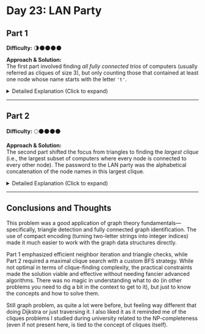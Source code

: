 # Day 23: LAN Party

## Part 1  
**Difficulty:** 🌗🌑🌑🌑🌑  

**Approach & Solution:**  
The first part involved finding *all fully connected trios* of computers (usually referred as cliques of size 3), but only counting those that contained at least one node whose name starts with the letter `'t'`.

<details>  
<summary>Detailed Explanation (Click to expand)</summary>  

The input was parsed into an adjacency matrix representing the undirected graph of the network. Each node label (a two-letter string, e.g., `kh`) was mapped to an integer using a base-26 transformation based on character positions.

1. The adjacency matrix (`connectedGraph`) was constructed with 26×26 possible nodes, corresponding to all possible lowercase letter pairs.
2. For each node whose name starts with `'t'` (precomputed range from `"ta"` to `"tz"`), its neighbors were gathered.
3. For each pair of neighbors of such a node, the code checked whether those two were also connected to each other—forming a triangle.
4. If a valid triangle was found, it was counted. To avoid duplicate triangles being counted multiple times, the logic enforced that the node from the `'t'` range was the highest lexicographically.
5. The triangle was then printed (though this was not essential to the logic), and the count was incremented.

This approach ensured all qualifying cliques of size 3 involving at least one `'t'` node were identified and counted efficiently.

</details>  

---

## Part 2  
**Difficulty:** 🌕🌑🌑🌑🌑  

**Approach & Solution:**  
The second part shifted the focus from triangles to finding the *largest clique* (i.e., the largest subset of computers where every node is connected to every other node). The password to the LAN party was the alphabetical concatenation of the node names in this largest clique.

<details>  
<summary>Detailed Explanation (Click to expand)</summary>  

This solution constructed an undirected graph using an adjacency list for performance and dynamic structure.

1. The input was parsed similarly to Part 1, but connections were stored in a `map<int, list<int>>` for quick lookups and iteration.
2. For each node in the graph, a modified BFS (`getMaximalFullyConnected`) was executed to attempt building the largest clique that includes that node:
   - It started with a single node and expanded the clique only if the candidate node was connected to **every existing member** of the clique.
   - A queue was used to manage BFS traversal.
   - For each new neighbor, the code validated that it connected to all current clique members before adding it.
3. This process was repeated for each node to find the largest such maximal clique.
4. Once found, the members of the largest clique were transformed back to their two-letter names, sorted alphabetically, and printed as the final password.

This brute-force clique search works well due to the relatively small problem size and the constraints imposed.

</details>  

---

## Conclusions and Thoughts  
This problem was a good application of graph theory fundamentals—specifically, triangle detection and fully connected graph identification. The use of compact encoding (turning two-letter strings into integer indices) made it much easier to work with the graph data structures directly.

Part 1 emphasized efficient neighbor iteration and triangle checks, while Part 2 required a maximal clique search with a custom BFS strategy. While not optimal in terms of clique-finding complexity, the practical constraints made the solution viable and effective without needing fancier advanced algorithms. There was no magic in understanding what to do (in other problems you need to dig a bit in the context to get to it), but just to know the concepts and how to solve them.

Still graph problem, as quite a lot were before, but feeling way different that doing Dijkstra or just traversing it. I also liked it as it reminded me of the cliques problems I studied during university related to the NP-completeness  (even if not present here, is tied to the concept of cliques itself).